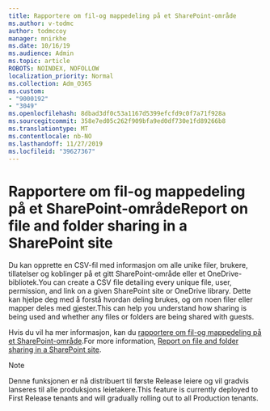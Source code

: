 ```yaml
---
title: Rapportere om fil-og mappedeling på et SharePoint-område
ms.author: v-todmc
author: todmccoy
manager: mnirkhe
ms.date: 10/16/19
ms.audience: Admin
ms.topic: article
ROBOTS: NOINDEX, NOFOLLOW
localization_priority: Normal
ms.collection: Adm_O365
ms.custom:
- "9000192"
- "3049"
ms.openlocfilehash: 8dbad3df0c53a1167d5399efcfd9c0f7a71f928a
ms.sourcegitcommit: 358e7ed05c262f909bfa9ed0df730e1fd89266b8
ms.translationtype: MT
ms.contentlocale: nb-NO
ms.lasthandoff: 11/27/2019
ms.locfileid: "39627367"
---
```

# <a name="report-on-file-and-folder-sharing-in-a-sharepoint-site"></a><span data-ttu-id="39d96-102">Rapportere om fil-og mappedeling på et SharePoint-område</span><span class="sxs-lookup"><span data-stu-id="39d96-102">Report on file and folder sharing in a SharePoint site</span></span>

<span data-ttu-id="39d96-103">Du kan opprette en CSV-fil med informasjon om alle unike filer, brukere, tillatelser og koblinger på et gitt SharePoint-område eller et OneDrive-bibliotek.</span><span class="sxs-lookup"><span data-stu-id="39d96-103">You can create a CSV file detailing every unique file, user, permission, and link on a given SharePoint site or OneDrive library.</span></span> <span data-ttu-id="39d96-104">Dette kan hjelpe deg med å forstå hvordan deling brukes, og om noen filer eller mapper deles med gjester.</span><span class="sxs-lookup"><span data-stu-id="39d96-104">This can help you understand how sharing is being used and whether any files or folders are being shared with guests.</span></span>

<span data-ttu-id="39d96-105">Hvis du vil ha mer informasjon, kan du [rapportere om fil-og mappedeling på et SharePoint-område](https://docs.microsoft.com/sharepoint/sharing-reports).</span><span class="sxs-lookup"><span data-stu-id="39d96-105">For more information, [Report on file and folder sharing in a SharePoint site](https://docs.microsoft.com/sharepoint/sharing-reports).</span></span>

> [!NOTE]
> <span data-ttu-id="39d96-106">Denne funksjonen er nå distribuert til første Release leiere og vil gradvis lanseres til alle produksjons leietakere.</span><span class="sxs-lookup"><span data-stu-id="39d96-106">This feature is currently deployed to First Release tenants and will gradually rolling out to all Production tenants.</span></span>